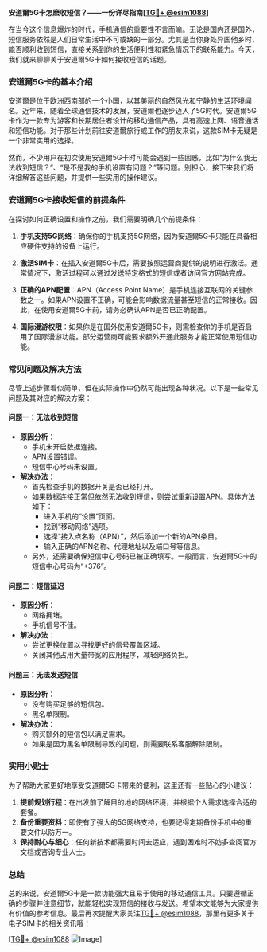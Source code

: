 **安道爾5G卡怎麽收短信？——一份详尽指南[[TG💪+ @esim1088](https://t.me/s/esim1088)]**

在当今这个信息爆炸的时代，手机通信的重要性不言而喻。无论是国内还是国外，短信服务依然是人们日常生活中不可或缺的一部分。尤其是当你身处异国他乡时，能否顺利收到短信，直接关系到你的生活便利性和紧急情况下的联系能力。今天，我们就来聊聊关于安道爾5G卡如何接收短信的话题。

### 安道爾5G卡的基本介绍

安道爾是位于欧洲西南部的一个小国，以其美丽的自然风光和宁静的生活环境闻名。近年来，随着全球通信技术的发展，安道爾也逐步迈入了5G时代。安道爾5G卡作为一款专为游客和长期居住者设计的移动通信产品，具有高速上网、语音通话和短信功能。对于那些计划前往安道爾旅行或工作的朋友来说，这款SIM卡无疑是一个非常实用的选择。

然而，不少用户在初次使用安道爾5G卡时可能会遇到一些困惑，比如“为什么我无法收到短信？”、“是不是我的手机设置有问题？”等问题。别担心，接下来我们将详细解答这些问题，并提供一些实用的操作建议。

### 安道爾5G卡接收短信的前提条件

在探讨如何正确设置和操作之前，我们需要明确几个前提条件：

1. **手机支持5G网络**：确保你的手机支持5G网络，因为安道爾5G卡只能在具备相应硬件支持的设备上运行。
   
2. **激活SIM卡**：在插入安道爾5G卡后，需要按照运营商提供的说明进行激活。通常情况下，激活过程可以通过发送特定格式的短信或者访问官方网站完成。

3. **正确的APN配置**：APN（Access Point Name）是手机连接互联网的关键参数之一。如果APN设置不正确，可能会影响数据流量甚至短信的正常接收。因此，在使用安道爾5G卡前，请务必确认APN是否已正确配置。

4. **国际漫游权限**：如果你是在国外使用安道爾5G卡，则需检查你的手机是否启用了国际漫游功能。部分运营商可能要求额外开通此服务才能正常使用短信功能。

### 常见问题及解决方法

尽管上述步骤看似简单，但在实际操作中仍然可能出现各种状况。以下是一些常见问题及其对应的解决方案：

#### 问题一：无法收到短信
- **原因分析**：
  - 手机未开启数据连接。
  - APN设置错误。
  - 短信中心号码未设置。
- **解决办法**：
  - 首先检查手机的数据开关是否已经打开。
  - 如果数据连接正常但依然无法收到短信，则尝试重新设置APN。具体方法如下：
    - 进入手机的“设置”页面。
    - 找到“移动网络”选项。
    - 选择“接入点名称（APN）”，然后添加一个新的APN条目。
    - 输入正确的APN名称、代理地址以及端口号等信息。
  - 另外，还需要确保短信中心号码已被正确填写。一般而言，安道爾5G卡的短信中心号码为“+376”。

#### 问题二：短信延迟
- **原因分析**：
  - 网络拥堵。
  - 手机信号不佳。
- **解决办法**：
  - 尝试更换位置以寻找更好的信号覆盖区域。
  - 关闭其他占用大量带宽的应用程序，减轻网络负担。

#### 问题三：无法发送短信
- **原因分析**：
  - 没有购买足够的短信包。
  - 黑名单限制。
- **解决办法**：
  - 购买额外的短信包以满足需求。
  - 如果是因为黑名单限制导致的问题，则需要联系客服解除限制。

### 实用小贴士

为了帮助大家更好地享受安道爾5G卡带来的便利，这里还有一些贴心的小建议：

1. **提前规划行程**：在出发前了解目的地的网络环境，并根据个人需求选择合适的套餐。
2. **备份重要资料**：即使有了强大的5G网络支持，也要记得定期备份手机中的重要文件以防万一。
3. **保持耐心与细心**：任何新技术都需要时间去适应，遇到困难时不妨多查阅官方文档或咨询专业人士。

### 总结

总的来说，安道爾5G卡是一款功能强大且易于使用的移动通信工具。只要遵循正确的步骤并注意细节，就能轻松实现短信的接收与发送。希望本文能够为大家提供有价值的参考信息。最后再次提醒大家关注[TG💪+ @esim1088](https://t.me/s/esim1088)，那里有更多关于电子SIM卡的相关资讯哦！

[[TG💪+ @esim1088](https://t.me/s/esim1088) ![Image](https://i.postimg.cc/4NQfJmqS/Snipaste-2025-05-13-00-14-12.png)]